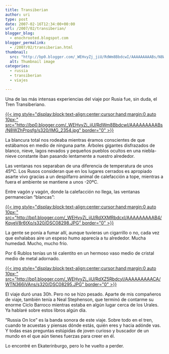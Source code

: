 ```yaml
---
title: Transiberian
author: uri
type: post
date: 2007-02-16T12:34:00+00:00
url: /2007/02/transiberian/
blogger_blog:
  - enochrooted.blogspot.com
blogger_permalink:
  - /2007/02/transiberian.html
thumbnail:
  src: "http://bp0.blogger.com/_WEHvyZj_jiU/RdWm8BbdcwI/AAAAAAAAABs/N8WZhPrpsfg/s320/IMG_2354.jpg"
  alt: Thumbnail image
categories:
  - russia
  - transiberian
  - viajes

---
```

Una de las más intensas experiencias del viaje por Rusia fue, sin duda, el Tren Transiberiano.

[{{< img style="display:block;text-align:center;cursor:hand;margin:0 auto 10px;" src="http://bp0.blogger.com/_WEHvyZj_jiU/RdWm8BbdcwI/AAAAAAAAABs/N8WZhPrpsfg/s320/IMG_2354.jpg" border="0" >}}][1]

La blancura total nos rodeaba mientras éramos conscientes de que estábamos en medio de ninguna parte. Árboles gigantes disfrazados de blanco, nieve, lagos nevados y pequeños pueblos ocultos en una niebla-nieve constante iban pasando lentamente a nuestro alrededor. 

Las ventanas nos separaban de una diferencia de temperatura de unos 45ºC. Los Rusos consideran que en los lugares cerrados es apropiado asarte vivo gracias a un despilfarro animal de calefacción a tope, mientras a fuera el ambiente se mantiene a unos -20ºC.

Entre vagón y vagón, donde la calefacción no llega, las ventanas permanecían &#8220;blancas&#8221;:

[{{< img style="display:block;text-align:center;cursor:hand;margin:0 auto 10px;" src="http://bp1.blogger.com/_WEHvyZj_jiU/RdXXMRbdcxI/AAAAAAAAAB4/KqyeV8r6tXo/s320/DSC08298.JPG" border="0" >}}][2]

La gente se ponía a fumar allí, aunque tuvieras un cigarrillo o no, cada vez que exhalabas aire un espeso humo aparecía a tu alrededor. Mucha humedad. Mucho, mucho frío.

Por 6 Rublos tenías un té calentito en un hermoso vaso medio de cristal medio de metal adornado. 

[{{< img style="display:block;text-align:center;cursor:hand;margin:0 auto 10px;" src="http://bp1.blogger.com/_WEHvyZj_jiU/RdXZ5RbdcyI/AAAAAAAAACA/WTN366iVAns/s320/DSC08295.JPG" border="0" >}}][3]

El viaje duró unas 30h. Pero no se hizo pesado. Aparte de mis compañeros de viaje, también tenía a Neal Stephenson, que terminó de contarme su enorme Ciclo Barroco mientras estaba en algún lugar cerca de los Urales. Ya hablaré sobre estos libros algún día.

&#8220;Russia On Ice&#8221; es la banda sonora de este viaje. Sobre todo en el tren, cuando te acuestas y piensas dónde estás, quién eres y hacia adónde vas. Y todas esas preguntas estúpidas de joven curioso y buscador de un mundo en el que aún tienes fuerzas para creer en él.

Lo encontré en Ekaterinburgo, pero lo he vuelto a perder.

 [1]: http://bp0.blogger.com/_WEHvyZj_jiU/RdWm8BbdcwI/AAAAAAAAABs/N8WZhPrpsfg/s1600-h/IMG_2354.jpg
 [2]: http://bp1.blogger.com/_WEHvyZj_jiU/RdXXMRbdcxI/AAAAAAAAAB4/KqyeV8r6tXo/s1600-h/DSC08298.JPG
 [3]: http://bp1.blogger.com/_WEHvyZj_jiU/RdXZ5RbdcyI/AAAAAAAAACA/WTN366iVAns/s1600-h/DSC08295.JPG